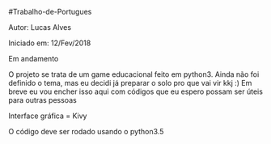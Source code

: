 #Trabalho-de-Portugues

Autor: Lucas Alves

Iniciado em: 12/Fev/2018

Em andamento

O projeto se trata de um game educacional feito em python3.
Ainda não foi definido o tema, mas eu decidi já preparar o solo pro que vai vir kkj :)
Em breve eu vou encher isso aqui com códigos que eu espero possam ser úteis para outras pessoas

Interface gráfica = Kivy

O código deve ser rodado usando o python3.5 
